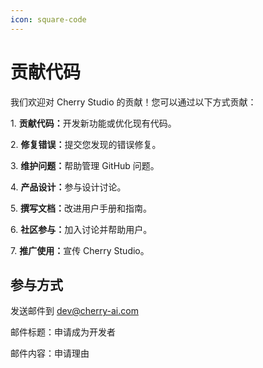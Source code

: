 ```yaml
---
icon: square-code
---
```


# 贡献代码

我们欢迎对 Cherry Studio 的贡献！您可以通过以下方式贡献：

1\. **贡献代码：**&#x5F00;发新功能或优化现有代码。

2\. **修复错误：**&#x63D0;交您发现的错误修复。

3\. **维护问题：**&#x5E2E;助管理 GitHub 问题。

4\. **产品设计：**&#x53C2;与设计讨论。

5\. **撰写文档：**&#x6539;进用户手册和指南。

6\. **社区参与：**&#x52A0;入讨论并帮助用户。

7\. **推广使用：**&#x5BA3;传 Cherry Studio。

## 参与方式

发送邮件到 [dev@cherry-ai.com](mailto:dev@cherry-ai.com?subject=申请成为开发者\&body=申请理由)

邮件标题：申请成为开发者

邮件内容：申请理由
